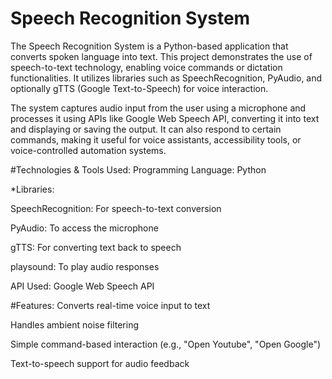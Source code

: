 # Speech Recognition System 

The Speech Recognition System is a Python-based application that converts spoken language into text. This project demonstrates the use of speech-to-text technology, enabling voice commands or dictation functionalities. It utilizes libraries such as SpeechRecognition, PyAudio, and optionally gTTS (Google Text-to-Speech) for voice interaction.

The system captures audio input from the user using a microphone and processes it using APIs like Google Web Speech API, converting it into text and displaying or saving the output. It can also respond to certain commands, making it useful for voice assistants, accessibility tools, or voice-controlled automation systems.

#Technologies & Tools Used:
Programming Language: Python

*Libraries:

SpeechRecognition: For speech-to-text conversion

PyAudio: To access the microphone

gTTS: For converting text back to speech 

playsound: To play audio responses

API Used: Google Web Speech API

#Features:
Converts real-time voice input to text

Handles ambient noise filtering

Simple command-based interaction (e.g., "Open Youtube", "Open Google")

Text-to-speech support for audio feedback


